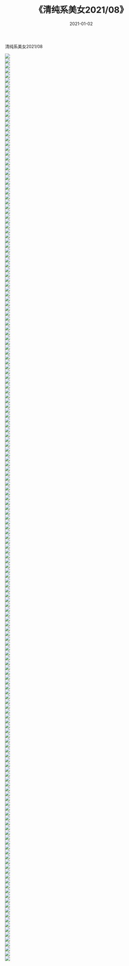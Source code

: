 ﻿---
layout: post
title:  《清纯系美女2021/08》
date:   2021-01-02
img: http://img.660000.xyz/Sharelink/清纯系美女/2021/08/000.jpg
categories: [美女, 清纯, 唯美]
---

清纯系美女2021/08

 ![](http://img.660000.xyz/Sharelink/清纯系美女/2021/08/001.jpeg) <br>![](http://img.660000.xyz/Sharelink/清纯系美女/2021/08/002.jpeg) <br>![](http://img.660000.xyz/Sharelink/清纯系美女/2021/08/003.jpeg) <br>![](http://img.660000.xyz/Sharelink/清纯系美女/2021/08/004.jpeg) <br>![](http://img.660000.xyz/Sharelink/清纯系美女/2021/08/005.jpeg) <br>![](http://img.660000.xyz/Sharelink/清纯系美女/2021/08/006.jpeg) <br>![](http://img.660000.xyz/Sharelink/清纯系美女/2021/08/007.jpeg) <br>![](http://img.660000.xyz/Sharelink/清纯系美女/2021/08/008.jpeg) <br>![](http://img.660000.xyz/Sharelink/清纯系美女/2021/08/009.jpeg) <br>![](http://img.660000.xyz/Sharelink/清纯系美女/2021/08/010.jpeg) <br>![](http://img.660000.xyz/Sharelink/清纯系美女/2021/08/011.jpeg) <br>![](http://img.660000.xyz/Sharelink/清纯系美女/2021/08/012.jpeg) <br>![](http://img.660000.xyz/Sharelink/清纯系美女/2021/08/013.jpeg) <br>![](http://img.660000.xyz/Sharelink/清纯系美女/2021/08/014.jpeg) <br>![](http://img.660000.xyz/Sharelink/清纯系美女/2021/08/015.jpeg) <br>![](http://img.660000.xyz/Sharelink/清纯系美女/2021/08/016.jpeg) <br>![](http://img.660000.xyz/Sharelink/清纯系美女/2021/08/017.jpeg) <br>![](http://img.660000.xyz/Sharelink/清纯系美女/2021/08/018.jpeg) <br>![](http://img.660000.xyz/Sharelink/清纯系美女/2021/08/019.jpeg) <br>![](http://img.660000.xyz/Sharelink/清纯系美女/2021/08/020.jpeg) <br>![](http://img.660000.xyz/Sharelink/清纯系美女/2021/08/021.jpeg) <br>![](http://img.660000.xyz/Sharelink/清纯系美女/2021/08/022.jpeg) <br>![](http://img.660000.xyz/Sharelink/清纯系美女/2021/08/023.jpeg) <br>![](http://img.660000.xyz/Sharelink/清纯系美女/2021/08/024.jpeg) <br>![](http://img.660000.xyz/Sharelink/清纯系美女/2021/08/025.jpeg) <br>![](http://img.660000.xyz/Sharelink/清纯系美女/2021/08/026.jpeg) <br>![](http://img.660000.xyz/Sharelink/清纯系美女/2021/08/027.jpeg) <br>![](http://img.660000.xyz/Sharelink/清纯系美女/2021/08/028.jpeg) <br>![](http://img.660000.xyz/Sharelink/清纯系美女/2021/08/029.jpeg) <br>![](http://img.660000.xyz/Sharelink/清纯系美女/2021/08/030.jpeg) <br>![](http://img.660000.xyz/Sharelink/清纯系美女/2021/08/031.jpeg) <br>![](http://img.660000.xyz/Sharelink/清纯系美女/2021/08/032.jpeg) <br>![](http://img.660000.xyz/Sharelink/清纯系美女/2021/08/033.jpeg) <br>![](http://img.660000.xyz/Sharelink/清纯系美女/2021/08/034.jpeg) <br>![](http://img.660000.xyz/Sharelink/清纯系美女/2021/08/035.jpeg) <br>![](http://img.660000.xyz/Sharelink/清纯系美女/2021/08/036.jpeg) <br>![](http://img.660000.xyz/Sharelink/清纯系美女/2021/08/037.jpeg) <br>![](http://img.660000.xyz/Sharelink/清纯系美女/2021/08/038.jpeg) <br>![](http://img.660000.xyz/Sharelink/清纯系美女/2021/08/039.jpeg) <br>![](http://img.660000.xyz/Sharelink/清纯系美女/2021/08/040.jpeg) <br>![](http://img.660000.xyz/Sharelink/清纯系美女/2021/08/041.jpeg) <br>![](http://img.660000.xyz/Sharelink/清纯系美女/2021/08/042.jpeg) <br>![](http://img.660000.xyz/Sharelink/清纯系美女/2021/08/043.jpeg) <br>![](http://img.660000.xyz/Sharelink/清纯系美女/2021/08/044.jpeg) <br>![](http://img.660000.xyz/Sharelink/清纯系美女/2021/08/045.jpeg) <br>![](http://img.660000.xyz/Sharelink/清纯系美女/2021/08/046.jpeg) <br>![](http://img.660000.xyz/Sharelink/清纯系美女/2021/08/047.jpeg) <br>![](http://img.660000.xyz/Sharelink/清纯系美女/2021/08/048.jpeg) <br>![](http://img.660000.xyz/Sharelink/清纯系美女/2021/08/049.jpeg) <br>![](http://img.660000.xyz/Sharelink/清纯系美女/2021/08/050.jpeg) <br>![](http://img.660000.xyz/Sharelink/清纯系美女/2021/08/051.jpeg) <br>![](http://img.660000.xyz/Sharelink/清纯系美女/2021/08/052.jpeg) <br>![](http://img.660000.xyz/Sharelink/清纯系美女/2021/08/053.jpeg) <br>![](http://img.660000.xyz/Sharelink/清纯系美女/2021/08/054.jpeg) <br>![](http://img.660000.xyz/Sharelink/清纯系美女/2021/08/055.jpeg) <br>![](http://img.660000.xyz/Sharelink/清纯系美女/2021/08/056.jpeg) <br>![](http://img.660000.xyz/Sharelink/清纯系美女/2021/08/057.jpeg) <br>![](http://img.660000.xyz/Sharelink/清纯系美女/2021/08/058.jpeg) <br>![](http://img.660000.xyz/Sharelink/清纯系美女/2021/08/059.jpeg) <br>![](http://img.660000.xyz/Sharelink/清纯系美女/2021/08/060.jpeg) <br>![](http://img.660000.xyz/Sharelink/清纯系美女/2021/08/061.jpeg) <br>![](http://img.660000.xyz/Sharelink/清纯系美女/2021/08/062.jpeg) <br>![](http://img.660000.xyz/Sharelink/清纯系美女/2021/08/063.jpeg) <br>![](http://img.660000.xyz/Sharelink/清纯系美女/2021/08/064.jpeg) <br>![](http://img.660000.xyz/Sharelink/清纯系美女/2021/08/065.jpeg) <br>![](http://img.660000.xyz/Sharelink/清纯系美女/2021/08/066.jpeg) <br>![](http://img.660000.xyz/Sharelink/清纯系美女/2021/08/067.jpeg) <br>![](http://img.660000.xyz/Sharelink/清纯系美女/2021/08/068.jpeg) <br>![](http://img.660000.xyz/Sharelink/清纯系美女/2021/08/069.jpeg) <br>![](http://img.660000.xyz/Sharelink/清纯系美女/2021/08/070.jpeg) <br>![](http://img.660000.xyz/Sharelink/清纯系美女/2021/08/071.jpeg) <br>![](http://img.660000.xyz/Sharelink/清纯系美女/2021/08/072.jpeg) <br>![](http://img.660000.xyz/Sharelink/清纯系美女/2021/08/073.jpeg) <br>![](http://img.660000.xyz/Sharelink/清纯系美女/2021/08/074.jpeg) <br>![](http://img.660000.xyz/Sharelink/清纯系美女/2021/08/075.jpeg) <br>![](http://img.660000.xyz/Sharelink/清纯系美女/2021/08/076.jpeg) <br>![](http://img.660000.xyz/Sharelink/清纯系美女/2021/08/077.jpeg) <br>![](http://img.660000.xyz/Sharelink/清纯系美女/2021/08/078.jpeg) <br>![](http://img.660000.xyz/Sharelink/清纯系美女/2021/08/079.jpeg) <br>![](http://img.660000.xyz/Sharelink/清纯系美女/2021/08/080.jpeg) <br>![](http://img.660000.xyz/Sharelink/清纯系美女/2021/08/081.jpeg) <br>![](http://img.660000.xyz/Sharelink/清纯系美女/2021/08/082.jpeg) <br>![](http://img.660000.xyz/Sharelink/清纯系美女/2021/08/083.jpeg) <br>![](http://img.660000.xyz/Sharelink/清纯系美女/2021/08/084.jpeg) <br>![](http://img.660000.xyz/Sharelink/清纯系美女/2021/08/085.jpeg) <br>![](http://img.660000.xyz/Sharelink/清纯系美女/2021/08/086.jpeg) <br>![](http://img.660000.xyz/Sharelink/清纯系美女/2021/08/087.jpeg) <br>![](http://img.660000.xyz/Sharelink/清纯系美女/2021/08/088.jpeg) <br>![](http://img.660000.xyz/Sharelink/清纯系美女/2021/08/089.jpeg) <br>![](http://img.660000.xyz/Sharelink/清纯系美女/2021/08/090.jpeg) <br>![](http://img.660000.xyz/Sharelink/清纯系美女/2021/08/091.jpeg) <br>![](http://img.660000.xyz/Sharelink/清纯系美女/2021/08/092.jpeg) <br>![](http://img.660000.xyz/Sharelink/清纯系美女/2021/08/093.jpeg) <br>![](http://img.660000.xyz/Sharelink/清纯系美女/2021/08/094.jpeg) <br>![](http://img.660000.xyz/Sharelink/清纯系美女/2021/08/095.jpeg) <br>![](http://img.660000.xyz/Sharelink/清纯系美女/2021/08/096.jpeg) <br>![](http://img.660000.xyz/Sharelink/清纯系美女/2021/08/097.jpeg) <br>![](http://img.660000.xyz/Sharelink/清纯系美女/2021/08/098.jpeg) <br>![](http://img.660000.xyz/Sharelink/清纯系美女/2021/08/099.jpeg) <br>![](http://img.660000.xyz/Sharelink/清纯系美女/2021/08/100.jpeg) <br>![](http://img.660000.xyz/Sharelink/清纯系美女/2021/08/101.jpeg) <br>![](http://img.660000.xyz/Sharelink/清纯系美女/2021/08/102.jpeg) <br>![](http://img.660000.xyz/Sharelink/清纯系美女/2021/08/103.jpeg) <br>![](http://img.660000.xyz/Sharelink/清纯系美女/2021/08/104.jpeg) <br>![](http://img.660000.xyz/Sharelink/清纯系美女/2021/08/105.jpeg) <br>![](http://img.660000.xyz/Sharelink/清纯系美女/2021/08/106.jpeg) <br>![](http://img.660000.xyz/Sharelink/清纯系美女/2021/08/107.jpeg) <br>![](http://img.660000.xyz/Sharelink/清纯系美女/2021/08/108.jpeg) <br>![](http://img.660000.xyz/Sharelink/清纯系美女/2021/08/109.jpeg) <br>![](http://img.660000.xyz/Sharelink/清纯系美女/2021/08/110.jpeg) <br>![](http://img.660000.xyz/Sharelink/清纯系美女/2021/08/111.jpeg) <br>![](http://img.660000.xyz/Sharelink/清纯系美女/2021/08/112.jpeg) <br>![](http://img.660000.xyz/Sharelink/清纯系美女/2021/08/113.jpeg) <br>![](http://img.660000.xyz/Sharelink/清纯系美女/2021/08/114.jpeg) <br>![](http://img.660000.xyz/Sharelink/清纯系美女/2021/08/115.jpeg) <br>![](http://img.660000.xyz/Sharelink/清纯系美女/2021/08/116.jpeg) <br>![](http://img.660000.xyz/Sharelink/清纯系美女/2021/08/117.jpeg) <br>![](http://img.660000.xyz/Sharelink/清纯系美女/2021/08/118.jpeg) <br>![](http://img.660000.xyz/Sharelink/清纯系美女/2021/08/119.jpeg) <br>![](http://img.660000.xyz/Sharelink/清纯系美女/2021/08/120.jpeg) <br>![](http://img.660000.xyz/Sharelink/清纯系美女/2021/08/121.jpeg) <br>![](http://img.660000.xyz/Sharelink/清纯系美女/2021/08/122.jpeg) <br>![](http://img.660000.xyz/Sharelink/清纯系美女/2021/08/123.jpeg) <br>![](http://img.660000.xyz/Sharelink/清纯系美女/2021/08/124.jpeg) <br>![](http://img.660000.xyz/Sharelink/清纯系美女/2021/08/125.jpeg) <br>![](http://img.660000.xyz/Sharelink/清纯系美女/2021/08/126.jpeg) <br>![](http://img.660000.xyz/Sharelink/清纯系美女/2021/08/127.jpeg) <br>![](http://img.660000.xyz/Sharelink/清纯系美女/2021/08/128.jpeg) <br>![](http://img.660000.xyz/Sharelink/清纯系美女/2021/08/129.jpeg) <br>![](http://img.660000.xyz/Sharelink/清纯系美女/2021/08/130.jpeg) <br>![](http://img.660000.xyz/Sharelink/清纯系美女/2021/08/131.jpeg) <br>![](http://img.660000.xyz/Sharelink/清纯系美女/2021/08/132.jpeg) <br>![](http://img.660000.xyz/Sharelink/清纯系美女/2021/08/133.jpeg) <br>![](http://img.660000.xyz/Sharelink/清纯系美女/2021/08/134.jpeg) <br>![](http://img.660000.xyz/Sharelink/清纯系美女/2021/08/135.jpeg) <br>![](http://img.660000.xyz/Sharelink/清纯系美女/2021/08/136.jpeg) <br>![](http://img.660000.xyz/Sharelink/清纯系美女/2021/08/137.jpeg) <br>![](http://img.660000.xyz/Sharelink/清纯系美女/2021/08/138.jpeg) <br>![](http://img.660000.xyz/Sharelink/清纯系美女/2021/08/139.jpeg) <br>![](http://img.660000.xyz/Sharelink/清纯系美女/2021/08/140.jpeg) <br>![](http://img.660000.xyz/Sharelink/清纯系美女/2021/08/141.jpeg) <br>![](http://img.660000.xyz/Sharelink/清纯系美女/2021/08/142.jpeg) <br>![](http://img.660000.xyz/Sharelink/清纯系美女/2021/08/143.jpeg) <br>![](http://img.660000.xyz/Sharelink/清纯系美女/2021/08/144.jpeg) <br>![](http://img.660000.xyz/Sharelink/清纯系美女/2021/08/145.jpeg) <br>![](http://img.660000.xyz/Sharelink/清纯系美女/2021/08/146.jpeg) <br>![](http://img.660000.xyz/Sharelink/清纯系美女/2021/08/147.jpeg) <br>![](http://img.660000.xyz/Sharelink/清纯系美女/2021/08/148.jpeg) <br>![](http://img.660000.xyz/Sharelink/清纯系美女/2021/08/149.jpeg) <br>![](http://img.660000.xyz/Sharelink/清纯系美女/2021/08/150.jpeg) <br>![](http://img.660000.xyz/Sharelink/清纯系美女/2021/08/151.jpeg) <br>![](http://img.660000.xyz/Sharelink/清纯系美女/2021/08/152.jpeg) <br>![](http://img.660000.xyz/Sharelink/清纯系美女/2021/08/153.jpeg) <br>![](http://img.660000.xyz/Sharelink/清纯系美女/2021/08/154.jpeg) <br>![](http://img.660000.xyz/Sharelink/清纯系美女/2021/08/155.jpeg) <br>![](http://img.660000.xyz/Sharelink/清纯系美女/2021/08/156.jpeg) <br>![](http://img.660000.xyz/Sharelink/清纯系美女/2021/08/157.jpeg) <br>![](http://img.660000.xyz/Sharelink/清纯系美女/2021/08/158.jpeg) <br>![](http://img.660000.xyz/Sharelink/清纯系美女/2021/08/159.jpeg) <br>![](http://img.660000.xyz/Sharelink/清纯系美女/2021/08/160.jpeg) <br>![](http://img.660000.xyz/Sharelink/清纯系美女/2021/08/161.jpeg) <br>![](http://img.660000.xyz/Sharelink/清纯系美女/2021/08/162.jpeg) <br>![](http://img.660000.xyz/Sharelink/清纯系美女/2021/08/163.jpeg) <br>![](http://img.660000.xyz/Sharelink/清纯系美女/2021/08/164.jpeg) <br>![](http://img.660000.xyz/Sharelink/清纯系美女/2021/08/165.jpeg) <br>![](http://img.660000.xyz/Sharelink/清纯系美女/2021/08/166.jpeg) <br>![](http://img.660000.xyz/Sharelink/清纯系美女/2021/08/167.jpeg) <br>![](http://img.660000.xyz/Sharelink/清纯系美女/2021/08/168.jpeg) <br>![](http://img.660000.xyz/Sharelink/清纯系美女/2021/08/169.jpeg) <br>![](http://img.660000.xyz/Sharelink/清纯系美女/2021/08/170.jpeg) <br>![](http://img.660000.xyz/Sharelink/清纯系美女/2021/08/171.jpeg) <br>![](http://img.660000.xyz/Sharelink/清纯系美女/2021/08/172.jpeg) <br>![](http://img.660000.xyz/Sharelink/清纯系美女/2021/08/173.jpeg) <br>![](http://img.660000.xyz/Sharelink/清纯系美女/2021/08/174.jpeg) <br>![](http://img.660000.xyz/Sharelink/清纯系美女/2021/08/175.jpeg) <br>![](http://img.660000.xyz/Sharelink/清纯系美女/2021/08/176.jpeg) <br>![](http://img.660000.xyz/Sharelink/清纯系美女/2021/08/177.jpeg) <br>![](http://img.660000.xyz/Sharelink/清纯系美女/2021/08/178.jpeg) <br>![](http://img.660000.xyz/Sharelink/清纯系美女/2021/08/179.jpeg) <br>![](http://img.660000.xyz/Sharelink/清纯系美女/2021/08/180.jpeg) <br>![](http://img.660000.xyz/Sharelink/清纯系美女/2021/08/181.jpeg) <br>![](http://img.660000.xyz/Sharelink/清纯系美女/2021/08/182.jpeg) <br>![](http://img.660000.xyz/Sharelink/清纯系美女/2021/08/183.jpeg) <br>![](http://img.660000.xyz/Sharelink/清纯系美女/2021/08/184.jpeg) <br>![](http://img.660000.xyz/Sharelink/清纯系美女/2021/08/185.jpeg) <br>![](http://img.660000.xyz/Sharelink/清纯系美女/2021/08/186.jpeg) <br>![](http://img.660000.xyz/Sharelink/清纯系美女/2021/08/187.jpeg) <br>